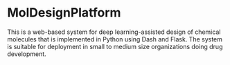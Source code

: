 # MolDesignPlatform
This is a web-based system for deep learning-assisted design of chemical molecules that is implemented in Python using Dash and Flask. The system is suitable for deployment in small to medium size organizations doing drug development.
